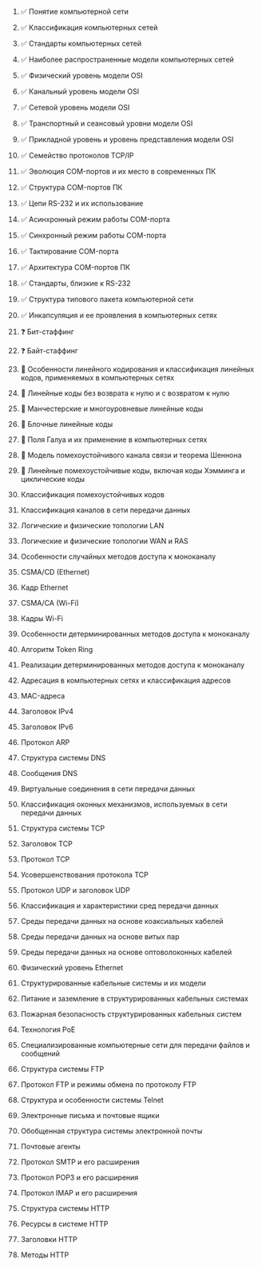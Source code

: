 1. ✅ Понятие компьютерной сети

2. ✅ Классификация компьютерных сетей

3. ✅ Стандарты компьютерных сетей

4. ✅ Наиболее распространенные модели компьютерных сетей

5. ✅ Физический уровень модели OSI

6. ✅ Канальный уровень модели OSI

7. ✅ Сетевой уровень модели OSI

8. ✅ Транспортный и сеансовый уровни модели OSI

9. ✅ Прикладной уровень и уровень представления модели OSI

10. ✅ Семейство протоколов TCP/IP

11. ✅ Эволюция COM-портов и их место в современных ПК

12. ✅ Структура COM-портов ПК

13. ✅ Цепи RS-232 и их использование

14. ✅ Асинхронный режим работы COM-порта

15. ✅ Синхронный режим работы COM-порта

16. ✅ Тактирование COM-порта

17. ✅ Архитектура COM-портов ПК

18. ✅ Стандарты, близкие к RS-232

19. ✅ Структура типового пакета компьютерной сети

20. ✅ Инкапсуляция и ее проявления в компьютерных сетях

21. ❓ Бит-стаффинг

22. ❓ Байт-стаффинг

23. 🤡 Особенности линейного кодирования и классификация линейных кодов, применяемых в компьютерных сетях

24. 🤡 Линейные коды без возврата к нулю и с возвратом к нулю

25. 🤡 Манчестерские и многоуровневые линейные коды

26. 🤡 Блочные линейные коды

27. 🤡 Поля Галуа и их применение в компьютерных сетях

28. 🤡 Модель помехоустойчивого канала связи и теорема Шеннона

29. 🤡 Линейные помехоустойчивые коды, включая коды Хэмминга и циклические коды

30. Классификация помехоустойчивых кодов

31. Классификация каналов в сети передачи данных

32. Логические и физические топологии LAN

33. Логические и физические топологии WAN и RAS

34. Особенности случайных методов доступа к моноканалу

35. CSMA/CD (Ethernet)

36. Кадр Ethernet

37. CSMA/CA (Wi-Fi)

38. Кадры Wi-Fi

39. Особенности детерминированных методов доступа к моноканалу

40. Алгоритм Token Ring

41. Реализации детерминированных методов доступа к моноканалу

42. Адресация в компьютерных сетях и классификация адресов

43. MAC-адреса

44. Заголовок IPv4

45. Заголовок IPv6

46. Протокол ARP

47. Структура системы DNS

48. Сообщения DNS

49. Виртуальные соединения в сети передачи данных

50. Классификация оконных механизмов, используемых в сети передачи данных

51. Структура системы TCP

52. Заголовок TCP

53. Протокол TCP

54. Усовершенствования протокола TCP

55. Протокол UDP и заголовок UDP

56. Классификация и характеристики сред передачи данных

57. Среды передачи данных на основе коаксиальных кабелей

58. Среды передачи данных на основе витых пар

59. Среды передачи данных на основе оптоволоконных кабелей

60. Физический уровень Ethernet

61. Структурированные кабельные системы и их модели

62. Питание и заземление в структурированных кабельных системах

63. Пожарная безопасность структурированных кабельных систем

64. Технология PoE

65. Специализированные компьютерные сети для передачи файлов и сообщений

66. Структура системы FTP

67. Протокол FTP и режимы обмена по протоколу FTP

68. Структура и особенности системы Telnet

69. Электронные письма и почтовые ящики

70. Обобщенная структура системы электронной почты

71. Почтовые агенты

72. Протокол SMTP и его расширения

73. Протокол POP3 и его расширения

74. Протокол IMAP и его расширения

75. Структура системы HTTP

76. Ресурсы в системе HTTP

77. Заголовки HTTP

78. Методы HTTP